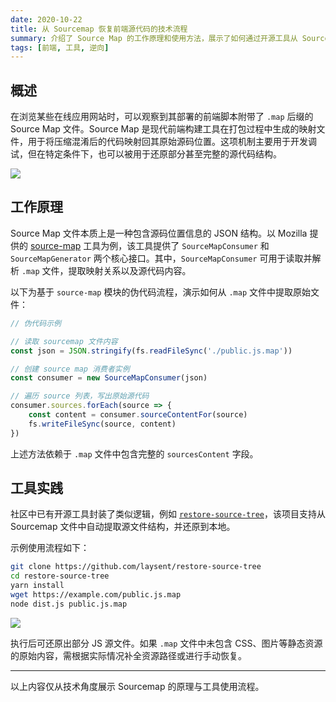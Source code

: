 ```yaml
---
date: 2020-10-22
title: 从 Sourcemap 恢复前端源代码的技术流程
summary: 介绍了 Source Map 的工作原理和使用方法，展示了如何通过开源工具从 Sourcemap 文件中提取源文件结构，并还原到本地。
tags: [前端, 工具, 逆向]
---
```


## 概述

在浏览某些在线应用网站时，可以观察到其部署的前端脚本附带了 `.map` 后缀的 Source Map 文件。Source Map 是现代前端构建工具在打包过程中生成的映射文件，用于将压缩混淆后的代码映射回其原始源码位置。这项机制主要用于开发调试，但在特定条件下，也可以被用于还原部分甚至完整的源代码结构。

![](https://h5.ahmq.net/res/hosting/2022-02-22/16379325276250.jpg)

## 工作原理

Source Map 文件本质上是一种包含源码位置信息的 JSON 结构。以 Mozilla 提供的 [source-map](https://github.com/mozilla/source-map) 工具为例，该工具提供了 `SourceMapConsumer` 和 `SourceMapGenerator` 两个核心接口。其中，`SourceMapConsumer` 可用于读取并解析 `.map` 文件，提取映射关系以及源代码内容。

以下为基于 `source-map` 模块的伪代码流程，演示如何从 `.map` 文件中提取原始文件：

```js
// 伪代码示例

// 读取 sourcemap 文件内容
const json = JSON.stringify(fs.readFileSync('./public.js.map'))

// 创建 source map 消费者实例
const consumer = new SourceMapConsumer(json)

// 遍历 source 列表，写出原始源代码
consumer.sources.forEach(source => {
    const content = consumer.sourceContentFor(source)
    fs.writeFileSync(source, content)
})
```

上述方法依赖于 `.map` 文件中包含完整的 `sourcesContent` 字段。

## 工具实践

社区中已有开源工具封装了类似逻辑，例如 [`restore-source-tree`](https://github.com/laysent/restore-source-tree)，该项目支持从 Sourcemap 文件中自动提取源文件结构，并还原到本地。

示例使用流程如下：

```sh
git clone https://github.com/laysent/restore-source-tree
cd restore-source-tree
yarn install
wget https://example.com/public.js.map
node dist.js public.js.map
```

![](https://h5.ahmq.net/res/hosting/2022-02-22/16379334956067.jpg)

执行后可还原出部分 JS 源文件。如果 `.map` 文件中未包含 CSS、图片等静态资源的原始内容，需根据实际情况补全资源路径或进行手动恢复。

---

以上内容仅从技术角度展示 Sourcemap 的原理与工具使用流程。
